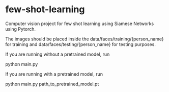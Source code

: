 # few-shot-learning
Computer vision project for few shot learning using Siamese Networks using Pytorch.

The images should be placed inside the data/faces/training/{person_name} for training and data/faces/testing/{person_name} for testing purposes.

If you are running without a pretrained model, run

python main.py


If you are running with a pretrained model, run

python main.py path_to_pretrained_model.pt


